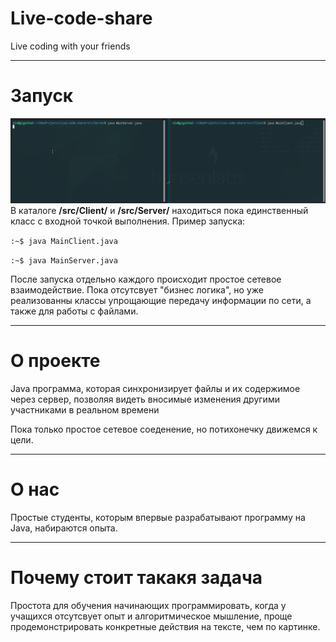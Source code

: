 # Live-code-share
Live coding with your friends
___
# Запуск
![](for_git.gif)
В каталоге **/src/Client/** и **/src/Server/** находиться пока
единственный класс с входной точкой выполнения.
Пример запуска:

`:~$ java MainClient.java`

`:~$ java MainServer.java`

После запуска отдельно каждого происходит простое
сетевое взаимодействие. Пока отсутсвует "бизнес логика",
но уже реализованны классы упрощающие передачу информации
по сети, а также для работы с файлами.
___
# О проекте
Java программа, которая синхронизирует файлы и их
содержимое через сервер, позволяя видеть вносимые
изменения другими участниками в реальном времени

Пока только простое сетевое соеденение,
но потихонечку движемся к цели.
___
# О нас
Простые студенты, которым впервые разрабатывают
программу на Java, набираются опыта.
___
# Почему стоит такакя задача
Простота для обучения начинающих программировать,
когда у учащихся отсутсвует опыт и алгоритмическое
мышление, проще продемонстрировать конкретные действия
на тексте, чем по картинке.
